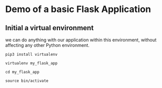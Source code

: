 # Demo of a basic Flask Application

## Initial a virtual environment

we can do anything with our application within this environment, without affecting any other Python environment.

`pip3 install virtualenv`

`virtualenv my_flask_app`

`cd my_flask_app`

`source bin/activate`
